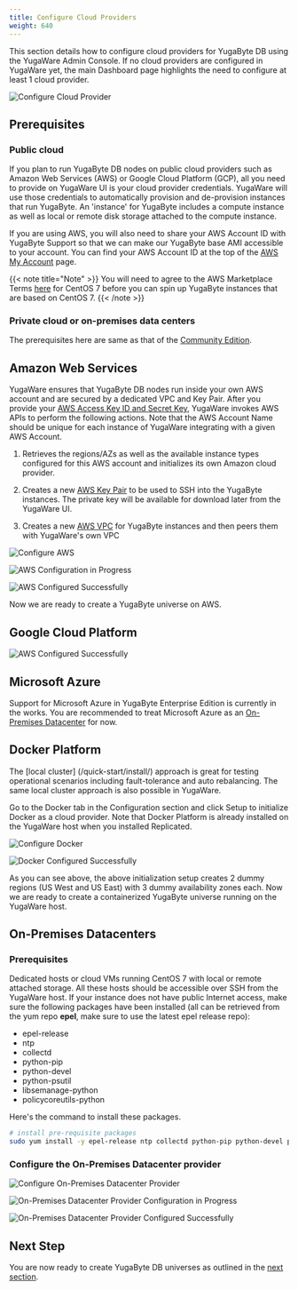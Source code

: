 ```yaml
---
title: Configure Cloud Providers
weight: 640
---
```


This section details how to configure cloud providers for YugaByte DB using the YugaWare Admin Console. If no cloud providers are configured in YugaWare yet, the main Dashboard page highlights the need to configure at least 1 cloud provider.

![Configure Cloud Provider](/images/ee/configure-cloud-provider.png)

## Prerequisites

### Public cloud

If you plan to run YugaByte DB nodes on public cloud providers such as Amazon Web Services (AWS) or Google Cloud Platform (GCP), all you need to provide on YugaWare UI is your cloud provider credentials. YugaWare will use those credentials to automatically provision and de-provision instances that run YugaByte. An 'instance' for YugaByte includes a compute instance as well as local or remote disk storage attached to the compute instance.

If you are using AWS, you will also need to share your AWS Account ID with YugaByte Support so that we can make our YugaByte base AMI accessible to your account. You can find your AWS Account ID at the top of the [AWS My Account](https://console.aws.amazon.com/billing/home?#/account) page.

{{< note title="Note" >}}
You will need to agree to the AWS Marketplace Terms [here](https://aws.amazon.com/marketplace/pp/B00O7WM7QW) for CentOS 7 before you can spin up YugaByte instances that are based on CentOS 7. 
{{< /note >}}

### Private cloud or on-premises data centers

The prerequisites here are same as that of the [Community Edition](/deploy/multi-node-cluster/#prerequisites).

## Amazon Web Services

YugaWare ensures that YugaByte DB nodes run inside your own AWS account and are secured by a dedicated VPC and Key Pair. After you provide your [AWS Access Key ID and Secret Key](http://docs.aws.amazon.com/general/latest/gr/managing-aws-access-keys.html), YugaWare invokes AWS APIs to perform the following actions. Note that the AWS Account Name should be unique for each instance of YugaWare integrating with a given AWS Account.

1. Retrieves the regions/AZs as well as the available instance types configured for this AWS account and initializes its own Amazon cloud provider.

2. Creates a new [AWS Key Pair](https://docs.aws.amazon.com/AWSEC2/latest/UserGuide/ec2-key-pairs.html) to be used to SSH into the YugaByte instances. The private key will be available for download later from the YugaWare UI.

3. Creates a new [AWS VPC](https://docs.aws.amazon.com/AWSEC2/latest/UserGuide/using-vpc.html) for YugaByte instances and then peers them with YugaWare's own VPC

![Configure AWS](/images/ee/configure-aws-1.png)

![AWS Configuration in Progress](/images/ee/configure-aws-2.png)

![AWS Configured Successfully](/images/ee/configure-aws-3.png)

Now we are ready to create a YugaByte universe on AWS.

## Google Cloud Platform

![AWS Configured Successfully](/images/ee/configure-gcp-3.png)

## Microsoft Azure

Support for Microsoft Azure in YugaByte Enterprise Edition is currently in the works. You are recommended to treat Microsoft Azure as an [On-Premises Datacenter](/deploy/enterprise-edition/configure-cloud-providers/#on-premises-datacenters) for now.

## Docker Platform

The [local cluster] (/quick-start/install/) approach is great for testing operational scenarios including fault-tolerance and auto rebalancing. The same local cluster approach is also possible in YugaWare.

Go to the Docker tab in the Configuration section and click Setup to initialize Docker as a cloud provider. Note that Docker Platform is already installed on the YugaWare host when you installed Replicated.

![Configure Docker](/images/ee/configure-docker-1.png)

![Docker Configured Successfully](/images/ee/configure-docker-2.png)

As you can see above, the above initialization setup creates 2 dummy regions (US West and US East) with 3 dummy availability zones each. Now we are ready to create a containerized YugaByte universe running on the YugaWare host.


## On-Premises Datacenters

### Prerequisites

Dedicated hosts or cloud VMs running CentOS 7 with local or remote attached storage. All these hosts should be accessible over SSH from the YugaWare host. If your instance does not have public Internet access, make sure the following packages have been installed (all can be retrieved from the yum repo **epel**, make sure to use the latest epel release repo):

- epel-release
- ntp
- collectd
- python-pip
- python-devel
- python-psutil
- libsemanage-python
- policycoreutils-python

Here's the command to install these packages.

```sh
# install pre-requisite packages
sudo yum install -y epel-release ntp collectd python-pip python-devel python-psutil libsemanage-python policycoreutils-python
```

### Configure the On-Premises Datacenter provider

![Configure On-Premises Datacenter Provider](/images/ee/configure-onprem-1.png)

![On-Premises Datacenter Provider Configuration in Progress](/images/ee/configure-onprem-2.png)

![On-Premises Datacenter Provider Configured Successfully](/images/ee/configure-onprem-3.png)

## Next Step

You are now ready to create YugaByte DB universes as outlined  in the [next section](/manage/enterprise-edition/create-universe/).
